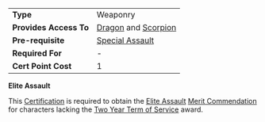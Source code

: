 |                        |                                                                       |
| ---------------------- | --------------------------------------------------------------------- |
| **Type**               | Weaponry                                                              |
| **Provides Access To** | [Dragon](../weapons/Dragon.md) and [Scorpion](../weapons/Scorpion.md) |
| **Pre-requisite**      | [Special Assault](Special_Assault.md)                                 |
| **Required For**       | \-                                                                    |
| **Cert Point Cost**    | 1                                                                     |

**Elite Assault**

This [Certification](Certification.md) is required to obtain the
[Elite Assault](</Elite_Assault_(Merit)>) [Merit
Commendation](../merits/Merit_Commendations.md) for characters lacking the
[Two Year Term of Service](../merits/Term_of_Service.md) award.

<!--[Category:Certification](Category:Certification.md)-->
